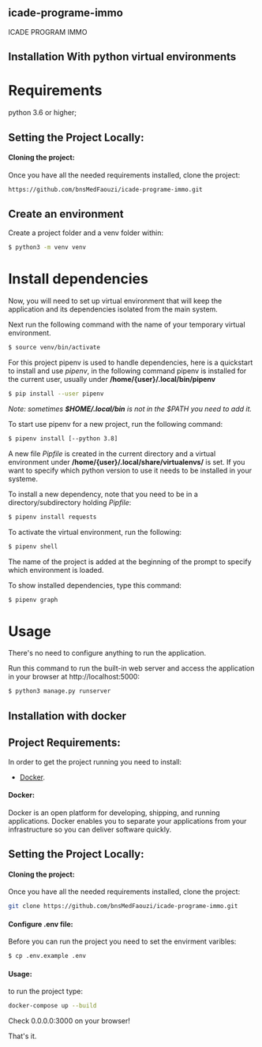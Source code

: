 ## icade-programe-immo

ICADE PROGRAM IMMO

## Installation With python virtual environments

# Requirements
python 3.6 or higher;

## Setting the Project Locally:

#### Cloning the project:

Once you have all the needed requirements installed, clone the project:

``` bash
https://github.com/bnsMedFaouzi/icade-programe-immo.git
```


## Create an environment
Create a project folder and a venv folder within:

``` bash
$ python3 -m venv venv
```


# Install dependencies
Now, you will need to set up virtual environment that will keep the application and its dependencies isolated from the main system.

Next run the following command with the name of your temporary virtual environment.

``` bash
$ source venv/bin/activate
```

For this project pipenv is used to handle dependencies, here is a quickstart
to install and use _pipenv_, in the following command pipenv is installed 
for the current user, usually under __/home/{user}/.local/bin/pipenv__
``` bash
$ pip install --user pipenv
```

_Note: sometimes __$HOME/.local/bin__ is not in the $PATH you need to add it._

To start use pipenv for a new project, run the following command:
``` bash
$ pipenv install [--python 3.8]
```
A new file _Pipfile_ is created in the current directory and a virtual environment
under __/home/{user}/.local/share/virtualenvs/__ is set.
If you want to specify which python version to use it needs to be installed in
your systeme.


To install a new dependency, note that you need to be in a directory/subdirectory
holding _Pipfile_:
``` bash
$ pipenv install requests
```

To activate the virtual environment, run the following:
``` bash
$ pipenv shell
```
The name of the project is added at the beginning of the prompt to specify which
environment is loaded.

To show installed dependencies, type this command:
``` bash
$ pipenv graph
```

# Usage
There's no need to configure anything to run the application.

Run this command to run the built-in web server and access the application in your browser at http://localhost:5000:

``` bash
$ python3 manage.py runserver
```

## Installation with docker

## Project Requirements:

In order to get the project running you need to install:

- [Docker](https://docs.docker.com/get-docker/).

#### Docker:

Docker is an open platform for developing, shipping, and running applications. Docker enables you to separate your applications from your infrastructure so you can deliver software quickly.

## Setting the Project Locally:

#### Cloning the project:

Once you have all the needed requirements installed, clone the project:

``` bash
git clone https://github.com/bnsMedFaouzi/icade-programe-immo.git
```

#### Configure .env file:

Before you can run the project you need to set the envirment varibles:

``` bash
$ cp .env.example .env
```

#### Usage:

to run the project type:

``` bash
docker-compose up --build
```

Check 0.0.0.0:3000 on your browser!


That's it.
